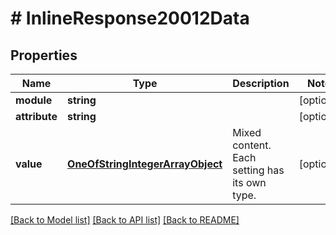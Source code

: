 # # InlineResponse20012Data

## Properties

Name | Type | Description | Notes
------------ | ------------- | ------------- | -------------
**module** | **string** |  | [optional]
**attribute** | **string** |  | [optional]
**value** | [**OneOfStringIntegerArrayObject**](OneOfStringIntegerArrayObject.md) | Mixed content. Each setting has its own type. | [optional]

[[Back to Model list]](../../README.md#models) [[Back to API list]](../../README.md#endpoints) [[Back to README]](../../README.md)
